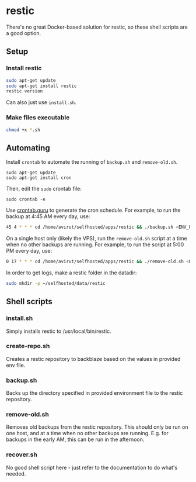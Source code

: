 # restic

There's no great Docker-based solution for restic, so these shell scripts are a good option. 

## Setup
### Install restic
```bash
sudo apt-get update
sudo apt-get install restic
restic version
```
Can also just use `install.sh`.

### Make files executable
```bash
chmod +x *.sh
```

## Automating
Install `crontab` to automate the running of `backup.sh` and `remove-old.sh`.
```
sudo apt-get update
sudo apt-get install cron
```
    
Then, edit the `sudo` crontab file:
```
sudo crontab -e
```

Use [crontab.guru](https://crontab.guru/) to generate the cron schedule. For example, to run the backup at 4:45 AM every day, use:
```bash
45 4 * * * cd /home/avirut/selfhosted/apps/restic && ./backup.sh <ENV_FILE> > /home/avirut/selfhosted/data/restic/backup.log 2>&1
```

On a single host only (likely the VPS), run the `remove-old.sh` script at a time when no other backups are running. For example, to run the script at 5:00 PM every day, use:
```bash
0 17 * * * cd /home/avirut/selfhosted/apps/restic && ./remove-old.sh <ENV_FILE> > /home/avirut/selfhosted/data/restic/remove-old.log 2>&1
```

In order to get logs, make a restic folder in the datadir:
```bash
sudo mkdir -p ~/selfhosted/data/restic
```

## Shell scripts
### install.sh
Simply installs restic to /usr/local/bin/restic.

### create-repo.sh
Creates a restic repository to backblaze based on the values in provided env file.

### backup.sh
Backs up the directory specified in provided environment file to the restic repository.

### remove-old.sh
Removes old backups from the restic repository. This should only be run on one host, and at a time when no other backups are running. E.g. for backups in the early AM, this can be run in the afternoon.

### recover.sh
No good shell script here - just refer to the documentation to do what's needed.